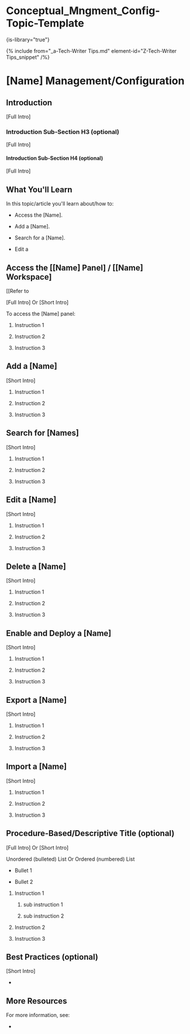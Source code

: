 # Conceptual_Mngment_Config-Topic-Template

{is-library="true"}

<snippet id="Conceptual_Mngment_Config-Topic-Template_snippet">

 {% include from="_a-Tech-Writer Tips.md" element-id="Z-Tech-Writer Tips_snippet" /%}

# [Name] Management/Configuration

## Introduction

[Full Intro]

### Introduction Sub-Section H3 (optional)

[Full Intro]

#### Introduction Sub-Section H4 (optional)

[Full Intro]

## What You'll Learn

In this topic/article you'll learn about/how to:

* Access the [Name].

* Add a [Name].

* Search for a [Name].

* Edit a

## Access the [[Name] Panel] / [[Name] Workspace]

[[Refer to

[Full Intro] Or [Short Intro]

To access the [Name] panel:

1.  Instruction 1

2. Instruction 2

3. Instruction 3

## Add a [Name]

[Short Intro]

1. Instruction 1

2. Instruction 2

3. Instruction 3

## Search for [Names]

[Short Intro]

1. Instruction 1

2. Instruction 2

3. Instruction 3

## Edit a [Name]

[Short Intro]

1. Instruction 1

2. Instruction 2

3. Instruction 3

## Delete a [Name]

[Short Intro]

1. Instruction 1

2. Instruction 2

3. Instruction 3

## Enable and Deploy a [Name]

[Short Intro]

1. Instruction 1

2. Instruction 2

3. Instruction 3

## Export a [Name]

[Short Intro]

1. Instruction 1

2. Instruction 2

3. Instruction 3

## Import a [Name]

[Short Intro]

1. Instruction 1

2. Instruction 2

3. Instruction 3

## Procedure-Based/Descriptive Title (optional)

[Full Intro] Or [Short Intro]

Unordered (bulleted) List Or Ordered (numbered) List

* Bullet 1

* Bullet 2

1. Instruction 1

   1. sub instruction 1

   2. sub instruction 2

2. Instruction 2

3. Instruction 3

## Best Practices (optional)

[Short Intro]

*  

## More Resources

For more information, see:

*  



</snippet>